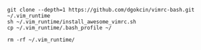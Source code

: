     git clone --depth=1 https://github.com/dgokcin/vimrc-bash.git ~/.vim_runtime
    sh ~/.vim_runtime/install_awesome_vimrc.sh
    cp ~/.vim_runtime/.bash_profile ~/

    rm -rf ~/.vim_runtime/

